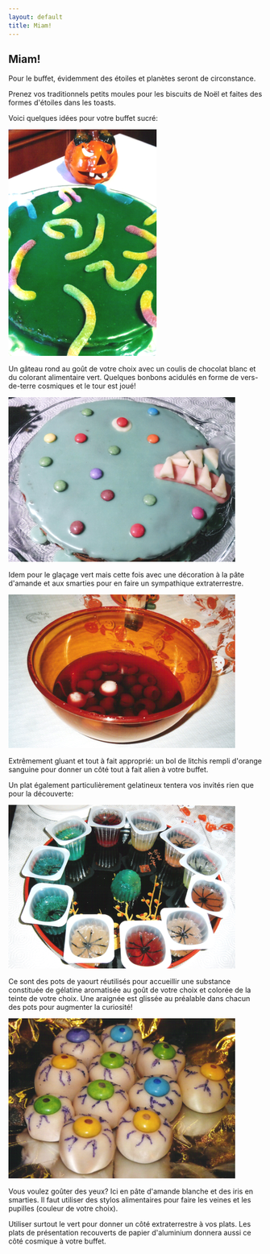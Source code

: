 ```yaml
---
layout: default
title: Miam!
---
```


## Miam!

Pour le buffet, évidemment des étoiles et planètes seront de circonstance.

Prenez vos traditionnels petits moules pour les biscuits de Noël et faites des formes d'étoiles dans les toasts.

Voici quelques idées pour votre buffet sucré:

![vers](/assets/images/pages/vers.png)

Un gâteau rond au goût de votre choix avec un coulis de chocolat blanc et du colorant alimentaire vert. Quelques bonbons acidulés en forme de vers-de-terre cosmiques et le tour est joué!

![monstre](/assets/images/pages/monstre.png)

Idem pour le glaçage vert mais cette fois avec une décoration à la pâte d'amande et aux smarties pour en faire un sympathique extraterrestre.

![yeux](/assets/images/pages/yeux.png)

Extrêmement gluant et tout à fait approprié: un bol de litchis rempli d'orange sanguine pour donner un côté tout à fait alien à votre buffet.

Un plat également particulièrement gelatineux tentera vos invités rien que pour la découverte:

![flans](/assets/images/pages/flans.png)

Ce sont des pots de yaourt réutilisés pour accueillir une substance constituée de gélatine aromatisée au goût de votre choix et colorée de la teinte de votre choix. Une araignée est glissée au préalable dans chacun des pots pour augmenter la curiosité!

![yeux](/assets/images/pages/yeux5.png)

Vous voulez goûter des yeux? Ici en pâte d'amande blanche et des iris en smarties. Il faut utiliser des stylos alimentaires pour faire les veines et les pupilles (couleur de votre choix).

Utiliser surtout le vert pour donner un côté extraterrestre à vos plats. Les plats de présentation recouverts de papier d'aluminium donnera aussi ce côté cosmique à votre buffet.